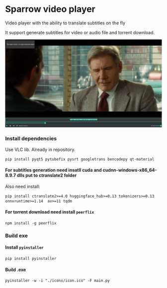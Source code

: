 # Sparrow video player

Video player with the ability to translate subtitles on the fly

It support generate subtitles for video or audio file and torrent download.

![Screenshot](https://github.com/J-CITY/videoPlayer/blob/master/screens/scr.png)


### Install dependencies
Use VLC lib. Already in repository.
```
pip install pyqt5 pytubefix pysrt googletrans bencodepy qt-material
```

#### For subtitles generation need insatll cuda and cudnn-windows-x86_64-8.9.7 dlls put to ctranslate2 folder
Also need install:
```
pip install ctranslate2>=4.0 huggingface_hub>=0.13 tokenizers>=0.13 onnxruntime>=1.14  av>=11 tqdm
```

#### For torrent download need install `peerflix`
```
npm install -g peerflix
```

### Build exe

#### Install `pyinstaller`

```
pip install pyinstaller
```

#### Build .exe

```
pyinstaller -w -i "./icons/icon.ico" -F main.py
```

